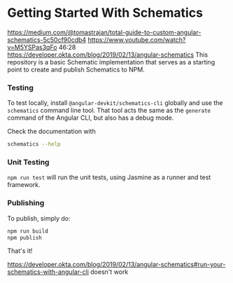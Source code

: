 # Getting Started With Schematics

https://medium.com/@tomastrajan/total-guide-to-custom-angular-schematics-5c50cf90cdb4
https://www.youtube.com/watch?v=M5YSPas3qFo
46:28
https://developer.okta.com/blog/2019/02/13/angular-schematics
This repository is a basic Schematic implementation that serves as a starting point to create and publish Schematics to NPM.

### Testing

To test locally, install `@angular-devkit/schematics-cli` globally and use the `schematics` command line tool. That tool acts the same as the `generate` command of the Angular CLI, but also has a debug mode.

Check the documentation with

```bash
schematics --help
```

### Unit Testing

`npm run test` will run the unit tests, using Jasmine as a runner and test framework.

### Publishing

To publish, simply do:

```bash
npm run build
npm publish
```

That's it!

https://developer.okta.com/blog/2019/02/13/angular-schematics#run-your-schematics-with-angular-cli
doesn't work
